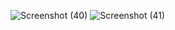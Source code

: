 ![Screenshot (40)](https://user-images.githubusercontent.com/71307225/141777268-bb4dea3c-eed1-4fbb-9900-9e718c76a308.png)
![Screenshot (41)](https://user-images.githubusercontent.com/71307225/141777428-bb814031-d91a-4deb-8131-27645b03d5c1.png)

